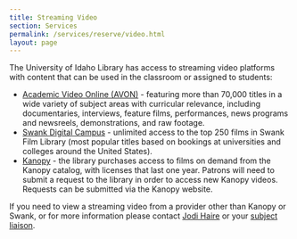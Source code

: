 ```yaml
---
title: Streaming Video
section: Services
permalink: /services/reserve/video.html
layout: page
---
```


The University of Idaho Library has access to streaming video platforms with content that can be used in the classroom or assigned to students:

- <a href="https://uidaho.idm.oclc.org/login?url=https://video.alexanderstreet.com/channel/academic-video-online" target="_blank" rel="noopener">Academic Video Online (AVON)</a> - featuring more than 70,000 titles in a wide variety of subject areas with curricular relevance, including documentaries, interviews, feature films, performances, news programs and newsreels, demonstrations, and raw footage. 
- <a href="https://digitalcampus.swankmp.net/unividaho295672/" target="_blank" rel="noopener">Swank Digital Campus</a> - unlimited access to the top 250 films in Swank Film Library (most popular titles based on bookings at universities and colleges around the United States).
- <a href="https://uidaho.idm.oclc.org/login?url=https://uidaho.kanopy.com/" target="_blank" rel="noopener">Kanopy</a> - the library purchases access to films on demand from the Kanopy catalog, with licenses that last one year. Patrons will need to submit a request to the library in order to access new Kanopy videos. Requests can be submitted via the Kanopy website.

If you need to view a streaming video from a provider other than Kanopy or Swank, or for more information please contact <a href="mailto:haire@uidaho.edu">Jodi Haire</a> or your <a href="{{ '/about/liaisons.html' | relative_url }}">subject liaison</a>.
